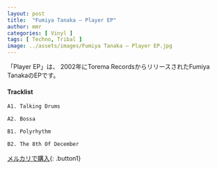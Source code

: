 ```yaml
---
layout: post
title:  "Fumiya Tanaka – Player EP"
author: mmr
categories: [ Vinyl ]
tags: [ Techno, Tribal ]
image: ../assets/images/Fumiya Tanaka – Player EP.jpg
---
```


「Player EP」は、
2002年にTorema RecordsからリリースされたFumiya TanakaのEPです。


#### Tracklist
```md
A1. Talking Drums

A2. Bossa

B1. Polyrhythm

B2. The 8th Of December
```

[メルカリで購入](https://jp.mercari.com/item/m93872054056){: .button1}


